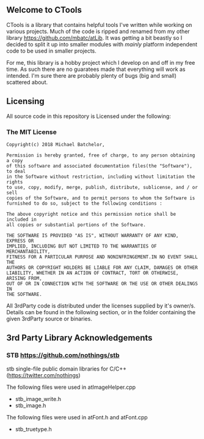 ##  Welcome to CTools

CTools is a library that contains helpful tools I've written while working on various projects. Much of the code is ripped and renamed from my other library https://github.com/mbatc/atLib. It was getting a bit beastly so I decided to split it up into smaller modules with _mainly_ platform independent code to be used in smaller projects.

For me, this library is a hobby project which I develop on and off in my free time. As such there are no guaratees made that everything will work as intended. I'm sure there are probably plenty of bugs (big and small) scattered about.


## Licensing

All source code in this repository is Licensed under the following:

### The MIT License

```
Copyright(c) 2018 Michael Batchelor,

Permission is hereby granted, free of charge, to any person obtaining a copy
of this software and associated documentation files(the "Software"), to deal
in the Software without restriction, including without limitation the rights
to use, copy, modify, merge, publish, distribute, sublicense, and / or sell
copies of the Software, and to permit persons to whom the Software is
furnished to do so, subject to the following conditions :

The above copyright notice and this permission notice shall be included in
all copies or substantial portions of the Software.

THE SOFTWARE IS PROVIDED "AS IS", WITHOUT WARRANTY OF ANY KIND, EXPRESS OR
IMPLIED, INCLUDING BUT NOT LIMITED TO THE WARRANTIES OF MERCHANTABILITY,
FITNESS FOR A PARTICULAR PURPOSE AND NONINFRINGEMENT.IN NO EVENT SHALL THE
AUTHORS OR COPYRIGHT HOLDERS BE LIABLE FOR ANY CLAIM, DAMAGES OR OTHER
LIABILITY, WHETHER IN AN ACTION OF CONTRACT, TORT OR OTHERWISE, ARISING FROM,
OUT OF OR IN CONNECTION WITH THE SOFTWARE OR THE USE OR OTHER DEALINGS IN
THE SOFTWARE.
```

All 3rdParty code is distributed under the licenses supplied by it's owner/s. Details can be found in the following section, or in the folder containing the given 3rdParty source or binaries.

## 3rd Party Library Acknowledgements

### STB https://github.com/nothings/stb 

stb single-file public domain libraries for C/C++ (https://twitter.com/nothings)

The following files were used in atImageHelper.cpp
  
* stb_image_write.h
* stb_image.h

The following files were used in atFont.h and atFont.cpp

* stb_truetype.h

